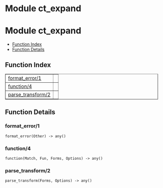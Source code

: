 Module ct_expand
================


<h1>Module ct_expand</h1>

* [Function Index](#index)
* [Function Details](#functions)






<h2><a name="index">Function Index</a></h2>



<table width="100%" border="1" cellspacing="0" cellpadding="2" summary="function index"><tr><td valign="top"><a href="#format_error-1">format_error/1</a></td><td></td></tr><tr><td valign="top"><a href="#function-4">function/4</a></td><td></td></tr><tr><td valign="top"><a href="#parse_transform-2">parse_transform/2</a></td><td></td></tr></table>




<h2><a name="functions">Function Details</a></h2>


<a name="format_error-1"></a>

<h3>format_error/1</h3>





`format_error(Other) -> any()`

<a name="function-4"></a>

<h3>function/4</h3>





`function(Match, Fun, Forms, Options) -> any()`

<a name="parse_transform-2"></a>

<h3>parse_transform/2</h3>





`parse_transform(Forms, Options) -> any()`

